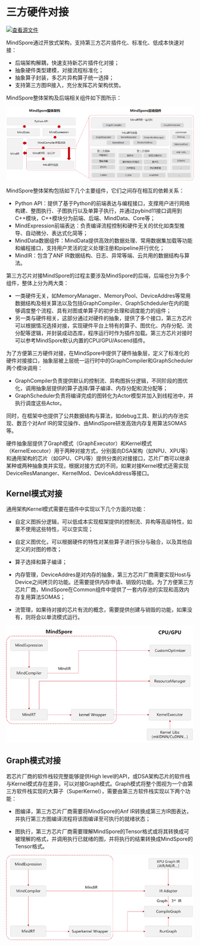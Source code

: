 # 三方硬件对接

[![查看源文件](https://mindspore-website.obs.cn-north-4.myhuaweicloud.com/website-images/r2.4.1/resource/_static/logo_source.svg)](https://gitee.com/mindspore/docs/blob/r2.4.1/docs/mindspore/source_zh_cn/design/pluggable_device.md)

MindSpore通过开放式架构，支持第三方芯片插件化、标准化、低成本快速对接：

- 后端架构解耦，快速支持新芯片插件化对接；
- 抽象硬件类型建模，对接流程标准化；
- 抽象算子封装，多芯片异构算子统一选择；
- 支持第三方图IR接入，充分发挥芯片架构优势。

MindSpore整体架构及后端相关组件如下图所示：

![image](./images/pluggable_device_arch.png)

MindSpore整体架构包括如下几个主要组件，它们之间存在相互的依赖关系：

- Python API：提供了基于Python的前端表达与编程接口，支撑用户进行网络构建、整图执行、子图执行以及单算子执行，并通过pybind11接口调用到C++模块，C++模块分为前端、后端、MindData、Core等；
- MindExpression前端表达：负责编译流程控制和硬件无关的优化如类型推导、自动微分、表达式化简等；
- MindData数据组件：MindData提供高效的数据处理、常用数据集加载等功能和编程接口，支持用户灵活的定义处理注册和pipeline并行优化；
- MindIR：包含了ANF IR数据结构、日志、异常等端、云共用的数据结构与算法。

第三方芯片对接MindSpore的过程主要涉及MindSpore的后端，后端也分为多个组件，整体上分为两大类：

- 一类硬件无关，如MemoryManager、MemoryPool、DeviceAddres等常用数据结构及相关算法以及包括GraphCompiler、GraphSchdeduler在内的能够调度整个流程、具有对图或单算子的初步处理和调度能力的组件；
- 另一类与硬件相关，这部分通过对硬件的抽象，提供了多个接口，第三方芯片可以根据情况选择对接，实现硬件平台上特有的算子、图优化、内存分配、流分配等逻辑，并封装成动态库，程序运行时作为插件加载。第三方芯片对接时可以参考MindSpore默认内置的CPU/GPU/Ascend插件。

为了方便第三方硬件对接，在MindSpore中提供了硬件抽象层，定义了标准化的硬件对接接口，抽象层被上层统一运行时中的GraphCompiler和GraphScheduler两个模块调用：

- GraphCompiler负责提供默认的控制流、异构图拆分逻辑，不同阶段的图优化，调用抽象层提供的算子选择/算子编译、内存分配和流分配等；
- GraphScheduler负责将编译完成的图转化为Actor模型并加入到线程池中，并执行调度这些Actor。

同时，在框架中也提供了公共数据结构与算法，如debug工具、默认的内存池实现、数百个对Anf IR的常见操作、由MindSpore研发高效内存复用算法SOMAS等。

硬件抽象层提供了Graph模式（GraphExecutor）和Kernel模式（KernelExecutor）用于两种对接方式，分别面向DSA架构（如NPU、XPU等）和通用架构的芯片（如GPU、CPU等）提供分类的对接接口，芯片厂商可以继承某种或两种抽象类并实现，根据对接方式的不同，如果对接Kernel模式还需实现DeviceResMananger、KernelMod、DeviceAddress等接口。

## Kernel模式对接

通用架构Kernel模式需要在插件中实现以下几个方面的功能：

- 自定义图拆分逻辑，可以低成本实现框架提供的控制流、异构等高级特性，如果不使用这些特性，可以空实现；

- 自定义图优化，可以根据硬件的特性对某些算子进行拆分与融合，以及其他自定义的对图的修改；

- 算子选择和算子编译；
- 内存管理，DeviceAddres是对内存的抽象，第三方芯片厂商需要实现Host与Device之间拷贝的功能。还需要提供内存申请、销毁的功能。为了方便第三方芯片厂商，MindSpore在Common组件中提供了一套内存池的实现和高效内存复用算法SOMAS；
- 流管理，如果待对接的芯片有流的概念，需要提供创建与销毁的功能，如果没有，则将会以单流模式运行。

![image](./images/pluggable_device_kernel.png)

## Graph模式对接

若芯片厂商的软件栈较完整能够提供High level的API，或DSA架构芯片的软件栈与Kernel模式存在差异，可以对接Graph模式。Graph模式将整个图视为一个由第三方软件栈实现的大算子（SuperKernel），需要由第三方软件栈实现以下两个功能：

- 图编译，第三方芯片厂商需要将MindSpore的Anf IR转换成第三方IR图表达，并执行第三方图编译流程将该图编译至可执行的就绪状态；

- 图执行，第三方芯片厂商需要理解MindSpore的Tensor格式或将其转换成可被理解的格式，并调用执行已就绪的图，并将执行的结果转换成MindSpore的Tensor格式。

![image](./images/pluggable_device_graph.png)
